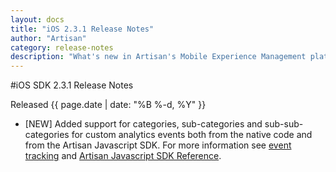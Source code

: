 ```yaml
---
layout: docs
title: "iOS 2.3.1 Release Notes"
author: "Artisan"
category: release-notes
description: "What's new in Artisan's Mobile Experience Management platform."
---
```

#iOS SDK 2.3.1 Release Notes

Released {{ page.date | date: "%B %-d, %Y" }}

* [NEW] Added support for categories, sub-categories and sub-sub-categories for custom analytics events both from the native code and from the Artisan Javascript SDK. For more information see <a href="/dev/ios/event-tracking">event tracking</a> and <a href="/dev/js/getting-started-with-hybrid-sdk">Artisan Javascript SDK Reference</a>.
